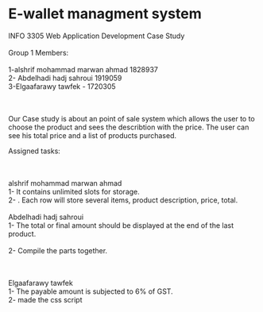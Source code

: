 # E-wallet managment system
INFO 3305 Web Application Development Case Study
<br><br>
Group 1  Members:
<br><br>
1-alshrif mohammad marwan ahmad 1828937
<br>
2-  Abdelhadi hadj sahroui 1919059
<br>
3-Elgaafarawy tawfek - 1720305

<br><br>
Our Case study is about an point of sale system which allows the user to to choose the product and sees the describtion with the price. The user can see his total price and a list of products purchased.

Assigned tasks:


<br><br>
alshrif mohammad marwan ahmad
<br>
1- It contains unlimited slots for storage.
<br>
2- . Each row will store several items, product description, price, total.
<br><br>
Abdelhadi hadj sahroui
<br>
1- The total or final amount should be displayed at the end of the last product.<br>
<br>
2- Compile the parts together.

<br><br>
Elgaafarawy tawfek
<br>
1- The payable amount is subjected to 6% of GST.
<br>
2- made the css script

